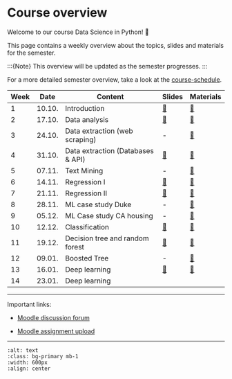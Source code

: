 # Course overview


Welcome to our course Data Science in Python! 👋  

This page contains a weekly overview about the topics, slides and materials for the semester.

:::{Note}
This overview will be updated as the semester progresses.
:::

For a more detailed semester overview, take a look at the [course-schedule](../docs/course-schedule.md). 

|	Week	|	Date	|	Content	|	Slides	|	Materials	|	
|	---	|	---	|	---	|	---	|	---	|	
|	1	|	10.10.	|	Introduction	|	[📑](https://drive.google.com/file/d/1-MhFzAXL9l0z1381-DaqW63GFWsw_epQ/view?usp=sharing)	|	[📁](../weeks/week1.md)	|	
|	2	|	17.10.	|	Data analysis	|	[📑](https://drive.google.com/file/d/1-P-0r1sXlAoEj1CpGKu2JoFQg_0aICR-/view?usp=sharing)	|	[📁](../weeks/week2.md)	|	
|	3	|	24.10.	|	Data extraction (web scraping)	|	 - 	|	[📁](../weeks/week3.md)	|	
|	4	|	31.10.	|	Data extraction (Databases & API)	|	[📑](https://drive.google.com/file/d/1-kn1zRRwU_aXHCkATjUwnn0KfjQ2u6kY/view?usp=sharing)	|	[📁](../weeks/week4.md)	|	
|	5	|	07.11.	|	Text Mining	|	 - 	|	[📁](../weeks/week5.md)	|	
|	6	|	14.11.	|	Regression I	|	[📑](https://drive.google.com/file/d/1-ZfUfZ671sAIsGPhKhvPfG9_mpgOXuro/view?usp=sharing)	|	[📁](../weeks/week6.md)	|	
|	7	|	21.11.	|	Regression II	|	[📑](https://drive.google.com/file/d/1-cGm0I8N0sVjoLRFJrz-4t15PlR_Qy_4/view?usp=sharing)	|	[📁](../weeks/week7.md)	|	
|	8	|	28.11.	|	ML case study Duke	|	 - 	|	[📁](../weeks/week8.md)	|	
|	9	|	05.12.	|	ML Case study CA housing	|	 - 	|	[📁](../weeks/week9.md)	|	
|	10	|	12.12.	|	Classification	|	[📑](https://drive.google.com/file/d/10OqatAw0GhYYQcRs3nkg5AON0v19d3L7/view?usp=sharing)	|	[📁](../weeks/week10.md)	|	
|	11	|	19.12.	|	Decision tree and random forest	|	[📑](https://drive.google.com/file/d/10ugq6FglzLn85wp3keqJuA4SEyXKgk4T/view?usp=sharing)	|	[📁](../weeks/week11.md)	|	
|	12	|	09.01.	|	Boosted Tree	|	 - 	|	[📁](../weeks/week12.md)	|	
|	13	|	16.01.	|	Deep learning	|	[📑](https://drive.google.com/file/d/112xZgvURqOz-nQ9_W_YxQ6JA8LVjWUNH/view?usp=sharing)	|	[📁](../weeks/week13.md)	|	
|	14	|	23.01.	|	Deep learning	|		|		|	


---

Important links:

- [Moodle discussion forum](https://e-learning.hdm-stuttgart.de/moodle/mod/forum/view.php?id=261274)

- [Moodle assignment upload](https://e-learning.hdm-stuttgart.de/moodle/course/view.php?id=9455#section-2)

---


```{image} ../_static/img/course-overview.png
:alt: text
:class: bg-primary mb-1
:width: 600px
:align: center
```
